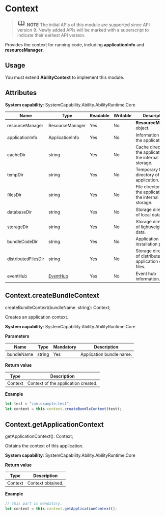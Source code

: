 # Context

> ![icon-note.gif](public_sys-resources/icon-note.gif) **NOTE**
> The initial APIs of this module are supported since API version 9. Newly added APIs will be marked with a superscript to indicate their earliest API version.


Provides the context for running code, including **applicationInfo** and **resourceManager**.


## Usage


You must extend **AbilityContext** to implement this module.


## Attributes

**System capability**: SystemCapability.Ability.AbilityRuntime.Core

  | Name| Type| Readable| Writable| Description| 
| -------- | -------- | -------- | -------- | -------- |
| resourceManager | ResourceManager | Yes| No| **ResourceManager** object.| 
| applicationInfo | ApplicationInfo | Yes| No| Information about the application.| 
| cacheDir | string | Yes| No| Cache directory of the application on the internal storage.| 
| tempDir | string | Yes| No| Temporary file directory of the application.| 
| filesDir | string | Yes| No| File directory of the application on the internal storage.| 
| databaseDir | string | Yes| No| Storage directory of local data.| 
| storageDir | string | Yes| No| Storage directory of lightweight data.| 
| bundleCodeDir | string | Yes| No| Application installation path.| 
| distributedFilesDir | string | Yes| No| Storage directory of distributed application data files.| 
| eventHub | [EventHub](js-apis-eventhub.md) | Yes| No| Event hub information.| 


## Context.createBundleContext

createBundleContext(bundleName: string): Context;

Creates an application context.

**System capability**: SystemCapability.Ability.AbilityRuntime.Core

**Parameters**

  | Name| Type| Mandatory| Description| 
  | -------- | -------- | -------- | -------- |
  | bundleName | string | Yes| Application bundle name.| 

**Return value**

  | Type| Description| 
  | -------- | -------- |
  | Context | Context of the application created.| 

**Example**
    
  ```js
  let test = "com.example.test";
  let context = this.context.createBundleContext(test);
  ```


## Context.getApplicationContext

getApplicationContext(): Context;

Obtains the context of this application.

**System capability**: SystemCapability.Ability.AbilityRuntime.Core

**Return value**

  | Type| Description| 
  | -------- | -------- |
  | Context | Context obtained.| 

**Example**
    
  ```js
  // This part is mandatory.
  let context = this.context.getApplicationContext();
  ```
